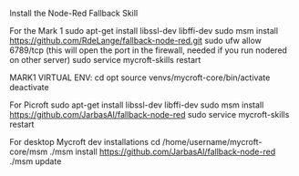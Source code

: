 Install the Node-Red Fallback Skill

For the Mark 1
sudo apt-get install libssl-dev libffi-dev
sudo msm install https://github.com/RdeLange/fallback-node-red.git
sudo ufw allow 6789/tcp (this will open the port in the firewall, needed if you run nodered on other server)
sudo service mycroft-skills restart

MARK1 VIRTUAL ENV:
cd opt
source venvs/mycroft-core/bin/activate
deactivate

For Picroft
sudo apt-get install libssl-dev libffi-dev
sudo msm install https://github.com/JarbasAl/fallback-node-red
sudo service mycroft-skills restart

For desktop Mycroft dev installations
cd /home/username/mycroft-core/msm
./msm install https://github.com/JarbasAl/fallback-node-red
./msm update

